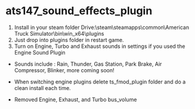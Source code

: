 # ats147_sound_effects_plugin

1. Install in your steam folder Drive:\steam\steamapps\common\American Truck Simulator\bin\win_x64\plugins
2. Just drop into plugins folder in restart game.
3. Turn on Engine, Turbo and Exhaust sounds in settings if you used the Engine Sound Plugin

- Sounds include : Rain, Thunder, Gas Station, Park Brake, Air Compressor, Blinker, more coming soon!

- When switching engine plugins delete ts_fmod_plugin folder and do a clean install each time.
- Removed Engine, Exhaust, and Turbo bus_volume
